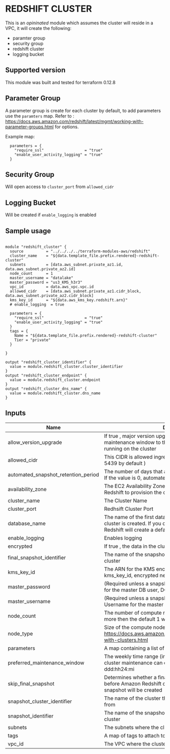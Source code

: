 # REDSHIFT CLUSTER
This is an *opininated* module which assumes the cluster will reside in a VPC, it will create the following:
- paramter group
- security group
- redshift cluster
- logging bucket

## Supported version
This module was built and tested for terraform 0.12.8

## Parameter Group

A parameter group is create for each cluster by default, to add parameters use the `paramters` map.
Refer to : https://docs.aws.amazon.com/redshift/latest/mgmt/working-with-parameter-groups.html for options.

Example map:
```
  parameters = {
    "require_ssl"                  = "true"
    "enable_user_activity_logging" = "true"
  }
```

## Security Group
Will open access to `cluster_port` from `allowed_cidr`

## Logging Bucket
Will be created if `enable_logging` is enabled


## Sample usage
```

module "redshift_cluster" {
  source          = "../../../../terraform-modules-aws/redshift"
  cluster_name    = "${data.template_file.prefix.rendered}-redshift-cluster"
  subnets         = [data.aws_subnet.private_az1.id, data.aws_subnet.private_az2.id]
  node_count      = 1
  master_username = "datalake"
  master_password = "us3_KMS_h3r3"
  vpc_id          = data.aws_vpc.vpc.id
  allowed_cidr    = [data.aws_subnet.private_az1.cidr_block, data.aws_subnet.private_az2.cidr_block]
  kms_key_id      = "${data.aws_kms_key.redshift.arn}"
  # enable_logging  = true

  parameters = {
    "require_ssl"                  = "true"
    "enable_user_activity_logging" = "true"
  }
  tags = {
    Name = "${data.template_file.prefix.rendered}-redshift-cluster"
    Tier = "private"
  }

}

output "redshift_cluster_identifier" {
  value = module.redshift_cluster.cluster_identifier
}
output "redshift_cluster_endpoint" {
  value = module.redshift_cluster.endpoint
}
output "redshift_cluster_dns_name" {
  value = module.redshift_cluster.dns_name
}

```

## Inputs

| Name | Description | Type | Default | Required |
|------|-------------|:----:|:-----:|:-----:|
| allow\_version\_upgrade | If true , major version upgrades can be applied during the maintenance window to the Amazon Redshift engine that is running on the cluster | string | `"true"` | no |
| allowed\_cidr | This CIDR is allowed ingress access to the Redshift port ( 5439 by default ) | list | n/a | yes |
| automated\_snapshot\_retention\_period | The number of days that automated snapshots are retained. If the value is 0, automated snapshots are disabled | string | `"1"` | no |
| availability\_zone | The EC2 Availability Zone (AZ) in which you want Amazon Redshift to provision the cluster | string | `""` | no |
| cluster\_name | The Cluster Name | string | n/a | yes |
| cluster\_port | Redhsift Cluster Port | string | `"5439"` | no |
| database\_name | The name of the first database to be created when the cluster is created. If you do not provide a name, Amazon Redshift will create a default database called dev | string | `"dev"` | no |
| enable\_logging | Enables logging | string | `"false"` | no |
| encrypted | If true , the data in the cluster is encrypted at rest | string | `"true"` | no |
| final\_snapshot\_identifier | The name of the snapshot from which to create the new cluster | string | `""` | no |
| kms\_key\_id | The ARN for the KMS encryption key. When specifying kms_key_id, encrypted needs to be set to true | string | n/a | yes |
| master\_password | (Required unless a snapshot_identifier is provided) Password for the master DB user, DO NOT USE PLAIN TEXT HERE | string | `""` | no |
| master\_username | (Required unless a snapshot_identifier is provided) Username for the master DB user | string | `""` | no |
| node\_count | The number of compute nodes in the cluster, setting this to more then the default 1 will create a multi-node cluste | string | `"1"` | no |
| node\_type | Size of the compute nodes, https://docs.aws.amazon.com/redshift/latest/mgmt/working-with-clusters.html | string | `"dc2.large"` | no |
| parameters | A map containing a list of desired paramaters | map | n/a | yes |
| preferred\_maintenance\_window | The weekly time range (in UTC) during which automated cluster maintenance can occur. Format: ddd:hh24:mi-ddd:hh24:mi | string | `"sat:10:00-sat:10:30"` | no |
| skip\_final\_snapshot | Determines whether a final snapshot of the cluster is created before Amazon Redshift deletes the cluster, if true a snapshot will be created | string | `"true"` | no |
| snapshot\_cluster\_identifier | The name of the cluster the source snapshot was created from | string | `""` | no |
| snapshot\_identifier | The name of the snapshot from which to create the new cluster | string | `""` | no |
| subnets | The subnets where the cluster will reside | list | n/a | yes |
| tags | A map of tags to attach to resources | map | n/a | yes |
| vpc\_id | The VPC where the cluster will reside | string | n/a | yes |

